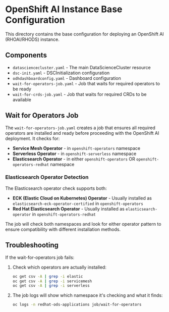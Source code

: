 # OpenShift AI Instance Base Configuration

This directory contains the base configuration for deploying an OpenShift AI (RHOAI/RHODS) instance.

## Components

- `datasciencecluster.yaml` - The main DataScienceCluster resource
- `dsc-init.yaml` - DSCInitialization configuration
- `odhdashboardconfig.yaml` - Dashboard configuration
- `wait-for-operators-job.yaml` - Job that waits for required operators to be ready
- `wait-for-crds-job.yaml` - Job that waits for required CRDs to be available

## Wait for Operators Job

The `wait-for-operators-job.yaml` creates a job that ensures all required operators are installed and ready before proceeding with the OpenShift AI deployment. It checks for:

- **Service Mesh Operator** - in `openshift-operators` namespace
- **Serverless Operator** - in `openshift-serverless` namespace  
- **Elasticsearch Operator** - in either `openshift-operators` OR `openshift-operators-redhat` namespace

### Elasticsearch Operator Detection

The Elasticsearch operator check supports both:
- **ECK (Elastic Cloud on Kubernetes) Operator** - Usually installed as `elasticsearch-eck-operator-certified` in `openshift-operators`
- **Red Hat Elasticsearch Operator** - Usually installed as `elasticsearch-operator` in `openshift-operators-redhat`

The job will check both namespaces and look for either operator pattern to ensure compatibility with different installation methods.

## Troubleshooting

If the wait-for-operators job fails:

1. Check which operators are actually installed:
   ```bash
   oc get csv -A | grep -i elastic
   oc get csv -A | grep -i servicemesh
   oc get csv -A | grep -i serverless
   ```

2. The job logs will show which namespace it's checking and what it finds:
   ```bash
   oc logs -n redhat-ods-applications job/wait-for-operators
   ```
